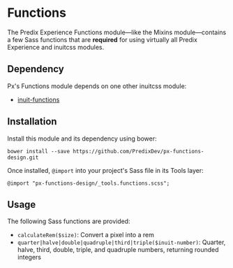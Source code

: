# Functions

The Predix Experience Functions module—like the Mixins module—contains a few Sass functions that are **required** for using virtually all Predix Experience and inuitcss modules.



## Dependency

Px's Functions module depends on one other inuitcss module:

* [inuit-functions](https://github.com/inuitcss/tools.functions)

## Installation

Install this module and its dependency using bower:

    bower install --save https://github.com/PredixDev/px-functions-design.git

Once installed, `@import` into your project's Sass file in its Tools layer:

    @import "px-functions-design/_tools.functions.scss";

## Usage

The following Sass functions are provided:

* `calculateRem($size)`: Convert a pixel into a rem
* `quarter|halve|double|quadruple|third|triple($inuit-number)`: Quarter, halve, third, double, triple, and quadruple numbers, returning rounded integers
